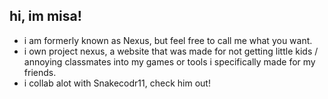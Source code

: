 ## hi, im misa!
- i am formerly known as Nexus, but feel free to call me what you want.
- i own project nexus, a website that was made for not getting little kids / annoying classmates into my games or tools i specifically made for my friends.
- i collab alot with Snakecodr11, check him out!
<!--
**misabutnotmisa/misabutnotmisa** is a ✨ _special_ ✨ repository because its `README.md` (this file) appears on your GitHub profile.

Here are some ideas to get you started:

- 🔭 I’m currently working on ...
- 🌱 I’m currently learning ...
- 👯 I’m looking to collaborate on ...
- 🤔 I’m looking for help with ...
- 💬 Ask me about ...
- 📫 How to reach me: ...
- 😄 Pronouns: ...
- ⚡ Fun fact: ...
-->
